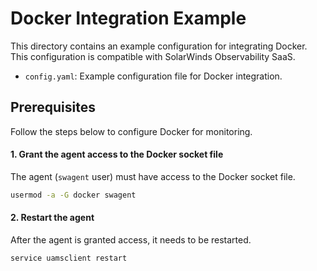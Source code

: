 # Docker Integration Example

This directory contains an example configuration for integrating Docker. This configuration is compatible with SolarWinds Observability SaaS.

- `config.yaml`: Example configuration file for Docker integration.

## Prerequisites

Follow the steps below to configure Docker for monitoring.

#### 1. Grant the agent access to the Docker socket file

The agent (`swagent` user) must have access to the Docker socket file.

```sh
usermod -a -G docker swagent
```

#### 2. Restart the agent

After the agent is granted access, it needs to be restarted.

```sh
service uamsclient restart
```
